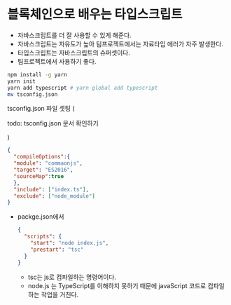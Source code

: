 # 블록체인으로 배우는 타입스크립트
  - 자바스크립트를 더 잘 사용할 수 있게 해준다.
  - 자바스크립트는 자유도가 높아 팀프로젝트에서는 자료타입 에러가 자주 발생한다.
  - 타입스크립트는 자바스크립트의 슈퍼셋이다.
  - 팀프로젝트에서 사용하기 좋다.
  ```sh
  npm install -g yarn
  yarn init
  yarn add typescript # yarn global add typescript
  mv tsconfig.json
  ```
  tsconfig.json 파일 셋팅 ( <p style="font-size:14px">todo: tsconfig.json 문서 확인하기</p>)
  ```json
  {
    "compileOptions":{
    "module": "commaonjs",
    "target": "ES2016",
    "sourceMap":true
    },
    "include": ["index.ts"],
    "exclude": ["node_module"]
  }
  ```
  - packge.json에서
    ```json
    {
      "scripts": {
        "start": "node index.js",
        "prestart": "tsc"
      }
    }    
    ```
    - tsc는 js로 컴파일하는 명령어이다.
    - node.js 는 TypeScript를 이해하지 못하기 때문에 javaScript 코드로 컴파일하는 작업을 거친다.
    
